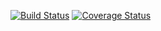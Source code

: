 [![Build Status](https://img.shields.io/circleci/project/github/RedSparr0w/node-csgo-parser.svg)](https://circleci.com/gh/NancySy/taskTutorial/)
[![Coverage Status](https://img.shields.io/codecov/c/github/codecov/example-python/master.svg)](https://codecov.io/github/NancySy/taskTutorial?branch=master)
